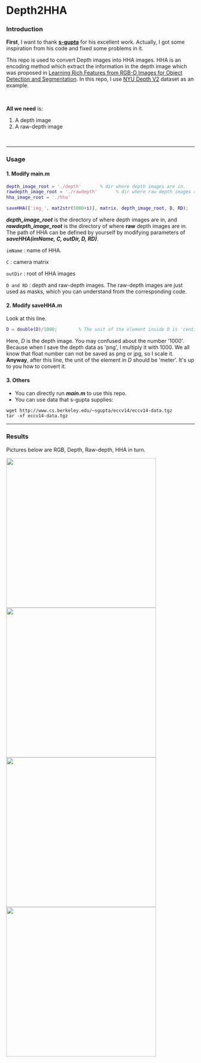 # Depth2HHA

### Introduction

**First**, I want to thank **<a href='https://github.com/s-gupta'>s-gupta</a>** for his excellent work. Actually, I got some inspiration from his code and fixed some problems in it.

This repo is used to convert Depth images into HHA images. HHA is an encoding method which extract the information in the depth image which was proposed in <a href='https://arxiv.org/pdf/1407.5736.pdf'>Learning Rich Features from RGB-D Images for Object Detection and Segmentation</a>.  In this repo, I use <a href='https://cs.nyu.edu/~silberman/datasets/nyu_depth_v2.html'>NYU Depth V2</a> dataset as an example.

<br>

**All we need** is: 

1. A depth image
2. A raw-depth image

<br>

----

### Usage

#### 1. Modify **main.m**

```matlab
depth_image_root = './depth'       % dir where depth images are in.
rawdepth_image_root = './rawdepth'       % dir where raw depth images are in.
hha_image_root = './hha'

saveHHA(['img_', mat2str(5000+i)], matrix, depth_image_root, D, RD);
```

***depth_image_root*** is the directory of where depth images are in, and ***rawdepth_image_root*** is the directory of where **raw** depth images are in. The path of HHA can be defined by yourself by modifying parameters of ***saveHHA(imName, C, outDir, D, RD)***. 

`imName` : name of HHA.

`C` : camera matrix

`outDir` : root of HHA images

`D and RD` : depth and  raw-depth images. The raw-depth images are just used as masks, which you can understand from the corresponding code. 

#### 2. Modify saveHHA.m

Look at this line.

```matlab
D = double(D)/1000;        % The unit of the element inside D is 'centimeter'
```

Here, *D* is the depth image. You may confused about the number '1000'. Because when I save the depth data as 'png', I multiply it with 1000. We all know that float number can not be saved as png or jpg, so I scale it. **Anyway**, after this line, the unit of the element in *D* should be 'meter'. It's up to you how to convert it.

#### 3. Others

- You can directly run ***main.m*** to use this repo.
- You can use data that s-gupta supplies:

```shell
wget http://www.cs.berkeley.edu/~sgupta/eccv14/eccv14-data.tgz
tar -xf eccv14-data.tgz
```



----

### Results

Pictures below are RGB, Depth, Raw-depth, HHA in turn.

<img src='demo-data/1.png' width='400'>

<img src='demo-data/1_depth.png' width='400'>

<img src='demo-data/1_rawdepth.png' width='400'>

<img src='demo-data/1_hha.png' width='400'>